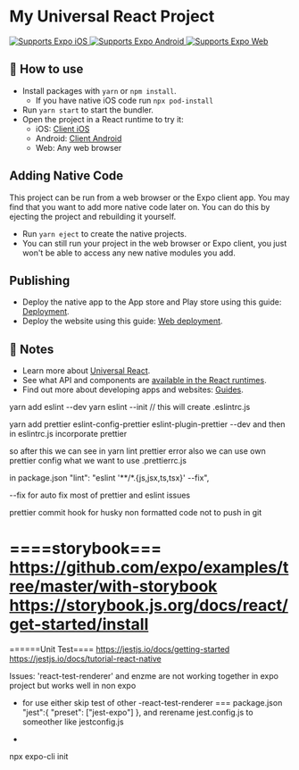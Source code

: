 # My Universal React Project

<p>
  <!-- iOS -->
  <a href="https://itunes.apple.com/app/apple-store/id982107779">
    <img alt="Supports Expo iOS" longdesc="Supports Expo iOS" src="https://img.shields.io/badge/iOS-4630EB.svg?style=flat-square&logo=APPLE&labelColor=999999&logoColor=fff" />
  </a>
  <!-- Android -->
  <a href="https://play.google.com/store/apps/details?id=host.exp.exponent&referrer=blankexample">
    <img alt="Supports Expo Android" longdesc="Supports Expo Android" src="https://img.shields.io/badge/Android-4630EB.svg?style=flat-square&logo=ANDROID&labelColor=A4C639&logoColor=fff" />
  </a>
  <!-- Web -->
  <a href="https://docs.expo.dev/workflow/web/">
    <img alt="Supports Expo Web" longdesc="Supports Expo Web" src="https://img.shields.io/badge/web-4630EB.svg?style=flat-square&logo=GOOGLE-CHROME&labelColor=4285F4&logoColor=fff" />
  </a>
</p>

## 🚀 How to use

- Install packages with `yarn` or `npm install`.
  - If you have native iOS code run `npx pod-install`
- Run `yarn start` to start the bundler.
- Open the project in a React runtime to try it:
  - iOS: [Client iOS](https://itunes.apple.com/app/apple-store/id982107779)
  - Android: [Client Android](https://play.google.com/store/apps/details?id=host.exp.exponent&referrer=blankexample)
  - Web: Any web browser

## Adding Native Code

This project can be run from a web browser or the Expo client app. You may find that you want to add more native code later on. You can do this by ejecting the project and rebuilding it yourself.

- Run `yarn eject` to create the native projects.
- You can still run your project in the web browser or Expo client, you just won't be able to access any new native modules you add.

## Publishing

- Deploy the native app to the App store and Play store using this guide: [Deployment](https://docs.expo.dev/distribution/app-stores/).
- Deploy the website using this guide: [Web deployment](https://docs.expo.dev/distribution/publishing-websites/).

## 📝 Notes

- Learn more about [Universal React](https://docs.expo.dev/).
- See what API and components are [available in the React runtimes](https://docs.expo.dev/versions/latest/).
- Find out more about developing apps and websites: [Guides](https://docs.expo.dev/guides/).


yarn add eslint --dev
yarn eslint --init 
// this will create .eslintrc.js

yarn add prettier eslint-config-prettier eslint-plugin-prettier --dev
and then in eslintrc.js incorporate prettier

so after this we can see in yarn lint prettier error also
we can use own prettier config what we want to use .prettierrc.js

in package.json 
  "lint": "eslint '**/*.{js,jsx,ts,tsx}' --fix", 

--fix for auto fix most of prettier and eslint issues


prettier commit hook for husky non formatted code not to push in git



====storybook===
https://github.com/expo/examples/tree/master/with-storybook
https://storybook.js.org/docs/react/get-started/install
======
======Unit Test====
https://jestjs.io/docs/getting-started
https://jestjs.io/docs/tutorial-react-native


Issues:  'react-test-renderer' and enzme are not working together in expo project but works well in non expo
- for use either skip test of other
-react-test-renderer === package.json "jest":{  "preset": ["jest-expo"] }, and rerename jest.config.js to someother like jestconfig.js

-
npx expo-cli init
